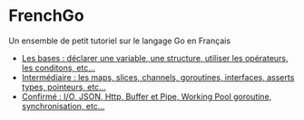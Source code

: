 # FrenchGo
Un ensemble de petit tutoriel sur le langage Go en Français

- [Les bases : déclarer une variable, une structure, utiliser les opérateurs, les conditons, etc...](https://github.com/sylver-john/FrenchGo/tree/master/base)
- [Intermédiaire : les maps, slices, channels, goroutines, interfaces, asserts types, pointeurs, etc...](https://github.com/sylver-john/FrenchGo/tree/master/interm%C3%A9diaire)
- [Confirmé : I/O, JSON, Http, Buffer et Pipe, Working Pool goroutine, synchronisation, etc...](https://github.com/sylver-john/FrenchGo/tree/master/confirm%C3%A9)
